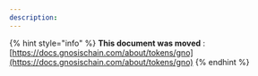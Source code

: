 ```yaml
---
description:
---
```


{% hint style="info" %}
**This document was moved**
: [https://docs.gnosischain.com/about/tokens/gno](https://docs.gnosischain.com/about/tokens/gno)
{% endhint %}